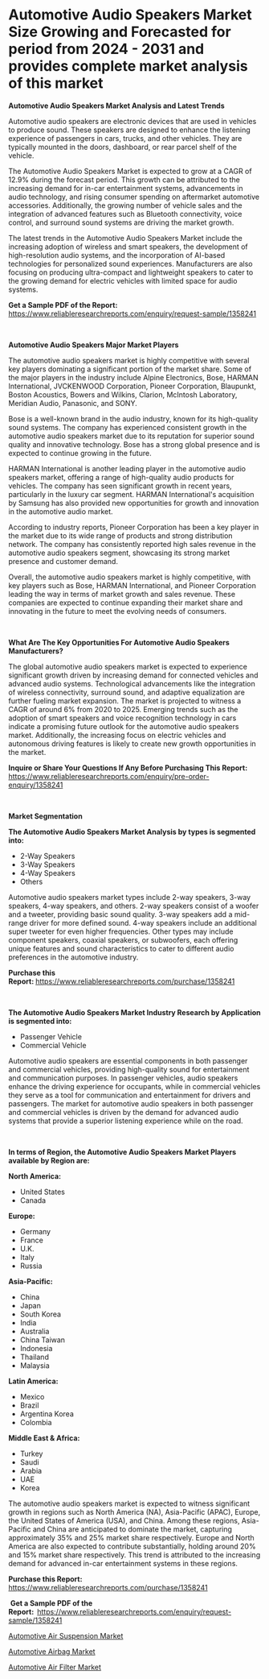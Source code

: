 <p><h1>Automotive Audio Speakers Market Size Growing and Forecasted for period from 2024 - 2031 and provides complete market analysis of this market</h1></p><p><strong>Automotive Audio Speakers Market Analysis and Latest Trends</strong></p>
<p><p>Automotive audio speakers are electronic devices that are used in vehicles to produce sound. These speakers are designed to enhance the listening experience of passengers in cars, trucks, and other vehicles. They are typically mounted in the doors, dashboard, or rear parcel shelf of the vehicle.</p><p>The Automotive Audio Speakers Market is expected to grow at a CAGR of 12.9% during the forecast period. This growth can be attributed to the increasing demand for in-car entertainment systems, advancements in audio technology, and rising consumer spending on aftermarket automotive accessories. Additionally, the growing number of vehicle sales and the integration of advanced features such as Bluetooth connectivity, voice control, and surround sound systems are driving the market growth.</p><p>The latest trends in the Automotive Audio Speakers Market include the increasing adoption of wireless and smart speakers, the development of high-resolution audio systems, and the incorporation of AI-based technologies for personalized sound experiences. Manufacturers are also focusing on producing ultra-compact and lightweight speakers to cater to the growing demand for electric vehicles with limited space for audio systems.</p></p>
<p><strong>Get a Sample PDF of the Report:&nbsp;</strong> <a href="https://www.reliableresearchreports.com/enquiry/request-sample/1358241">https://www.reliableresearchreports.com/enquiry/request-sample/1358241</a></p>
<p>&nbsp;</p>
<p><strong>Automotive Audio Speakers Major Market Players</strong></p>
<p><p>The automotive audio speakers market is highly competitive with several key players dominating a significant portion of the market share. Some of the major players in the industry include Alpine Electronics, Bose, HARMAN International, JVCKENWOOD Corporation, Pioneer Corporation, Blaupunkt, Boston Acoustics, Bowers and Wilkins, Clarion, McIntosh Laboratory, Meridian Audio, Panasonic, and SONY.</p><p>Bose is a well-known brand in the audio industry, known for its high-quality sound systems. The company has experienced consistent growth in the automotive audio speakers market due to its reputation for superior sound quality and innovative technology. Bose has a strong global presence and is expected to continue growing in the future.</p><p>HARMAN International is another leading player in the automotive audio speakers market, offering a range of high-quality audio products for vehicles. The company has seen significant growth in recent years, particularly in the luxury car segment. HARMAN International's acquisition by Samsung has also provided new opportunities for growth and innovation in the automotive audio market.</p><p>According to industry reports, Pioneer Corporation has been a key player in the market due to its wide range of products and strong distribution network. The company has consistently reported high sales revenue in the automotive audio speakers segment, showcasing its strong market presence and customer demand.</p><p>Overall, the automotive audio speakers market is highly competitive, with key players such as Bose, HARMAN International, and Pioneer Corporation leading the way in terms of market growth and sales revenue. These companies are expected to continue expanding their market share and innovating in the future to meet the evolving needs of consumers.</p></p>
<p>&nbsp;</p>
<p><strong>What Are The Key Opportunities For Automotive Audio Speakers Manufacturers?</strong></p>
<p><p>The global automotive audio speakers market is expected to experience significant growth driven by increasing demand for connected vehicles and advanced audio systems. Technological advancements like the integration of wireless connectivity, surround sound, and adaptive equalization are further fueling market expansion. The market is projected to witness a CAGR of around 6% from 2020 to 2025. Emerging trends such as the adoption of smart speakers and voice recognition technology in cars indicate a promising future outlook for the automotive audio speakers market. Additionally, the increasing focus on electric vehicles and autonomous driving features is likely to create new growth opportunities in the market.</p></p>
<p><strong>Inquire or Share Your Questions If Any Before Purchasing This Report:</strong> <a href="https://www.reliableresearchreports.com/enquiry/pre-order-enquiry/1358241">https://www.reliableresearchreports.com/enquiry/pre-order-enquiry/1358241</a></p>
<p>&nbsp;</p>
<p><strong>Market Segmentation</strong></p>
<p><strong>The Automotive Audio Speakers Market Analysis by types is segmented into:</strong></p>
<p><ul><li>2-Way Speakers</li><li>3-Way Speakers</li><li>4-Way Speakers</li><li>Others</li></ul></p>
<p><p>Automotive audio speakers market types include 2-way speakers, 3-way speakers, 4-way speakers, and others. 2-way speakers consist of a woofer and a tweeter, providing basic sound quality. 3-way speakers add a mid-range driver for more defined sound. 4-way speakers include an additional super tweeter for even higher frequencies. Other types may include component speakers, coaxial speakers, or subwoofers, each offering unique features and sound characteristics to cater to different audio preferences in the automotive industry.</p></p>
<p><strong>Purchase this Report:&nbsp;</strong><a href="https://www.reliableresearchreports.com/purchase/1358241">https://www.reliableresearchreports.com/purchase/1358241</a></p>
<p>&nbsp;</p>
<p><strong>The Automotive Audio Speakers Market Industry Research by Application is segmented into:</strong></p>
<p><ul><li>Passenger Vehicle</li><li>Commercial Vehicle</li></ul></p>
<p><p>Automotive audio speakers are essential components in both passenger and commercial vehicles, providing high-quality sound for entertainment and communication purposes. In passenger vehicles, audio speakers enhance the driving experience for occupants, while in commercial vehicles they serve as a tool for communication and entertainment for drivers and passengers. The market for automotive audio speakers in both passenger and commercial vehicles is driven by the demand for advanced audio systems that provide a superior listening experience while on the road.</p></p>
<p>&nbsp;</p>
<p><strong>In terms of Region, the Automotive Audio Speakers Market Players available by Region are:</strong></p>
<p>
    <p> <strong> North America: </strong>
        <ul>
            <li>United States</li>
            <li>Canada</li>
        </ul>
        </p> 
    <p> <strong> Europe: </strong>
        <ul>
            <li>Germany</li>
            <li>France</li>
            <li>U.K.</li>
            <li>Italy</li>
            <li>Russia</li>
        </ul>
        </p> 
    <p> <strong> Asia-Pacific: </strong>
        <ul>
            <li>China</li>
            <li>Japan</li>
            <li>South Korea</li>
            <li>India</li>
            <li>Australia</li>
            <li>China Taiwan</li>
            <li>Indonesia</li>
            <li>Thailand</li>
            <li>Malaysia</li>
        </ul>
        </p> 
    <p> <strong> Latin America: </strong>
        <ul>
            <li>Mexico</li>
            <li>Brazil</li>
            <li>Argentina Korea</li>
            <li>Colombia</li>
        </ul>
        </p> 
    <p> <strong> Middle East & Africa: </strong>
        <ul>
            <li>Turkey</li>
            <li>Saudi</li>
            <li>Arabia</li>
            <li>UAE</li>
            <li>Korea</li>
        </ul>
    </p>
    </p>
<p><p>The automotive audio speakers market is expected to witness significant growth in regions such as North America (NA), Asia-Pacific (APAC), Europe, the United States of America (USA), and China. Among these regions, Asia-Pacific and China are anticipated to dominate the market, capturing approximately 35% and 25% market share respectively. Europe and North America are also expected to contribute substantially, holding around 20% and 15% market share respectively. This trend is attributed to the increasing demand for advanced in-car entertainment systems in these regions.</p></p>
<p><strong>Purchase this Report: </strong><a href="https://www.reliableresearchreports.com/purchase/1358241">https://www.reliableresearchreports.com/purchase/1358241</a></p>
<p>&nbsp;<strong>Get a Sample PDF of the Report:&nbsp;&nbsp;</strong><a href="https://www.reliableresearchreports.com/enquiry/request-sample/1358241">https://www.reliableresearchreports.com/enquiry/request-sample/1358241</a></p>
<p><strong></strong></p>
<p><p><a href="https://github.com/globismark/Market-Research-Report-List-2/blob/main/automotive-air-suspension-market.md">Automotive Air Suspension Market</a></p><p><a href="https://github.com/bobicer/Market-Research-Report-List-2/blob/main/automotive-airbag-market.md">Automotive Airbag Market</a></p><p><a href="https://github.com/prosalinda88/Market-Research-Report-List-3/blob/main/automotive-air-filter-market.md">Automotive Air Filter Market</a></p></p>